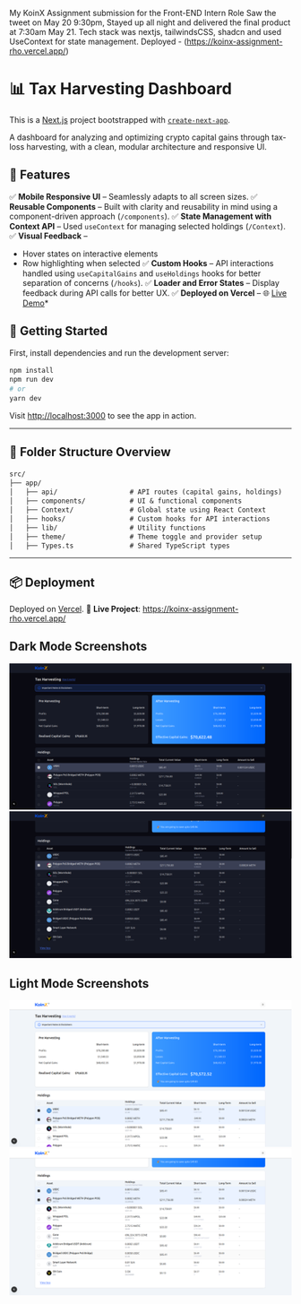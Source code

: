My KoinX Assignment submission for the Front-END Intern Role 
Saw the tweet on May 20 9:30pm, Stayed up all night and delivered the final product at 7:30am May 21.
Tech stack was nextjs, tailwindsCSS, shadcn and used UseContext for state management.
Deployed - (https://koinx-assignment-rho.vercel.app/)

# 📊 Tax Harvesting Dashboard

This is a [Next.js](https://nextjs.org) project bootstrapped with [`create-next-app`](https://nextjs.org/docs/app/api-reference/cli/create-next-app).

A dashboard for analyzing and optimizing crypto capital gains through tax-loss harvesting, with a clean, modular architecture and responsive UI.


## 🚀 Features

✅ **Mobile Responsive UI** – Seamlessly adapts to all screen sizes.
✅ **Reusable Components** – Built with clarity and reusability in mind using a component-driven approach (`/components`).
✅ **State Management with Context API** – Used `useContext` for managing selected holdings (`/Context`).
✅ **Visual Feedback** –

* Hover states on interactive elements
* Row highlighting when selected
  ✅ **Custom Hooks** – API interactions handled using `useCapitalGains` and `useHoldings` hooks for better separation of concerns (`/hooks`).
  ✅ **Loader and Error States** – Display feedback during API calls for better UX.
  ✅ **Deployed on Vercel** –
  🌐 [Live Demo](https://koinx-assignment-rho.vercel.app/)*


## 🧭 Getting Started

First, install dependencies and run the development server:

```bash
npm install
npm run dev
# or
yarn dev
```

Visit [http://localhost:3000](http://localhost:3000) to see the app in action.


---

## 🧱 Folder Structure Overview

```
src/
├── app/
│   ├── api/                  # API routes (capital gains, holdings)
│   ├── components/           # UI & functional components
│   ├── Context/              # Global state using React Context
│   ├── hooks/                # Custom hooks for API interactions
│   ├── lib/                  # Utility functions
│   ├── theme/                # Theme toggle and provider setup
│   ├── Types.ts              # Shared TypeScript types

```

---

## 📦 Deployment

Deployed on [Vercel](https://vercel.com).
🔗 **Live Project**: https://koinx-assignment-rho.vercel.app/

## Dark Mode Screenshots
![first-part](image.png)
![second-part](image-1.png)

## Light Mode Screenshots
![first-part](image-2.png)
![second-part](image-3.png)
